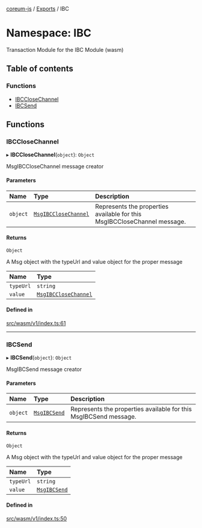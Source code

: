 [coreum-js](../README.md) / [Exports](../modules.md) / IBC

# Namespace: IBC

Transaction Module for the IBC Module (wasm)

## Table of contents

### Functions

- [IBCCloseChannel](IBC.md#ibcclosechannel)
- [IBCSend](IBC.md#ibcsend)

## Functions

### IBCCloseChannel

▸ **IBCCloseChannel**(`object`): `Object`

MsgIBCCloseChannel message creator

#### Parameters

| Name | Type | Description |
| :------ | :------ | :------ |
| `object` | [`MsgIBCCloseChannel`](internal_.md#msgibcclosechannel) | Represents the properties available for this MsgIBCCloseChannel message. |

#### Returns

`Object`

A Msg object with the typeUrl and value object for the proper message

| Name | Type |
| :------ | :------ |
| `typeUrl` | `string` |
| `value` | [`MsgIBCCloseChannel`](internal_.md#msgibcclosechannel) |

#### Defined in

[src/wasm/v1/index.ts:61](https://github.com/PulsaraIO/coreum-js/blob/64a1208/src/wasm/v1/index.ts#L61)

___

### IBCSend

▸ **IBCSend**(`object`): `Object`

MsgIBCSend message creator

#### Parameters

| Name | Type | Description |
| :------ | :------ | :------ |
| `object` | [`MsgIBCSend`](internal_.md#msgibcsend) | Represents the properties available for this MsgIBCSend message. |

#### Returns

`Object`

A Msg object with the typeUrl and value object for the proper message

| Name | Type |
| :------ | :------ |
| `typeUrl` | `string` |
| `value` | [`MsgIBCSend`](internal_.md#msgibcsend) |

#### Defined in

[src/wasm/v1/index.ts:50](https://github.com/PulsaraIO/coreum-js/blob/64a1208/src/wasm/v1/index.ts#L50)
